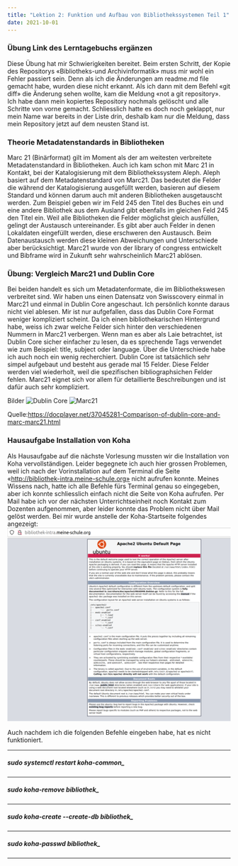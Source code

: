 ```yaml
---
title: "Lektion 2: Funktion und Aufbau von Bibliothekssystemen Teil 1"
date: 2021-10-01
---
```


### Übung Link des Lerntagebuchs ergänzen
Diese Übung hat mir Schwierigkeiten bereitet. Beim ersten Schritt, der Kopie des Repositorys «Bibliotheks-und Archivinformatik» muss mir wohl ein Fehler passiert sein. Denn als ich die Änderungen am readme.md file gemacht habe, wurden diese nicht erkannt. Als ich dann mit dem Befehl «git diff» die Änderung sehen wollte, kam die Meldung «not a git repository». Ich habe dann mein kopiertes Repository nochmals gelöscht und alle Schritte von vorne gemacht. Schliesslich hatte es doch noch geklappt, nur mein Name war bereits in der Liste drin, deshalb kam nur die Meldung, dass mein Repository jetzt auf dem neusten Stand ist.


### Theorie Metadatenstandards in Bibliotheken
Marc 21 (Binärformat) gilt im Moment als der am weitesten verbreitete Metadatenstandard in Bibliotheken. 
Auch ich kam schon mit Marc 21 in Kontakt, bei der Katalogisierung mit dem Bibliothekssystem Aleph. Aleph basiert auf dem Metadatenstandard von Marc21. 
Das bedeutet die Felder die während der Katalogisierung ausgefüllt werden, basieren auf diesem Standard und können darum auch mit anderen Bibliotheken ausgetauscht werden. Zum Beispiel geben wir im Feld 245 den Titel des Buches ein und eine andere Bibliothek aus dem Ausland gibt ebenfalls im gleichen Feld 245 den Titel ein. 
Weil alle Bibliotheken die Felder möglichst gleich ausfüllen, gelingt der Austausch untereinander. 
Es gibt aber auch Felder in denen Lokaldaten eingefüllt werden, diese erschweren den Austausch. 
Beim Datenaustausch werden diese kleinen Abweichungen und Unterschiede aber berücksichtigt. 
Marc21 wurde von der library of congress entwickelt und Bibframe wird in Zukunft sehr wahrscheinlich Marc21 ablösen. 

### Übung: Vergleich Marc21 und Dublin Core
Bei beiden handelt es sich um Metadatenformate, die im Bibliothekswesen verbreitet sind.
Wir haben uns einen Datensatz von Swisscovery einmal in Marc21 und einmal in Dublin Core angeschaut.
Ich persönlich konnte daraus nicht viel ablesen. Mir ist nur aufgefallen, dass das Dublin Core Format weniger kompliziert scheint. Da ich einen bibliothekarischen Hintergrund habe, weiss ich zwar welche Felder sich hinter den verschiedenen Nummern in Marc21 verbergen. Wenn man es aber als Laie betrachtet, ist Dublin Core sicher einfacher zu lesen, da es sprechende Tags verwendet wie zum Beispiel: title, subject oder language.
Über die Unterschiede habe ich auch noch ein wenig recherchiert. Dublin Core ist tatsächlich sehr simpel aufgebaut und besteht aus gerade mal 15 Felder.
Diese Felder werden viel wiederholt, weil die spezifischen bibliographsichen Felder fehlen.
Marc21 eignet sich vor allem für detaillierte Beschreibungen und ist dafür auch sehr kompliziert.

Bilder
![Dublin Core](https://raw.githubusercontent.com/slunz/Lerntagebuch-BAIN/master/pictures/DublinCoreDark.png)
![Marc21](https://raw.githubusercontent.com/slunz/Lerntagebuch-BAIN/master/pictures/Marc21Ocean.png)

Quelle:https://docplayer.net/37045281-Comparison-of-dublin-core-and-marc-marc21.html

### Hausaufgabe Installation von Koha

Als Hausaufgabe auf die nächste Vorlesung mussten wir die Installation von Koha vervollständigen. Leider begegnete ich auch hier grossen Problemen, weil ich nach der Vorinstallation auf dem Terminal die Seite «http://bibliothek-intra.meine-schule.org» nicht aufrufen konnte. Meines Wissens nach, hatte ich alle Befehle fürs Terminal genau so eingegeben, aber ich konnte schliesslich einfach nicht die Seite von Koha aufrufen. Per Mail habe ich vor der nächsten Unterrichtseinheit noch Kontakt zum Dozenten aufgenommen, aber leider konnte das Problem nicht über Mail gelöst werden.
Bei mir wurde anstelle der Koha-Startseite folgendes angezeigt: 
![Fehlermeldung](https://raw.githubusercontent.com/slunz/Lerntagebuch-BAIN/master/pictures/fehlermeldung.png)

Auch nachdem ich die folgenden Befehle eingeben habe, hat es nicht funktioniert.

---
##### sudo systemctl restart koha-common_ 
---
##### sudo koha-remove bibliothek_ 
---
##### sudo koha-create --create-db bibliothek_ 
---
##### sudo koha-passwd bibliothek_ 
---
